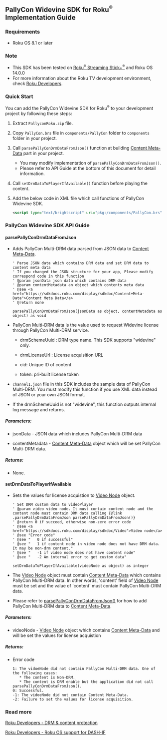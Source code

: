 ## **PallyCon Widevine SDK** for Roku<sup>&reg;</sup> Implementation Guide



### **Requirements**

- Roku OS 8.1 or later



### **Note**

- This SDK has been tested on [Roku<sup>&reg;</sup> Streaming Stick+<sup>&reg;</sup>](https://www.roku.com/products/streaming-stick-plus) and Roku OS 14.0.0
- For more information about the Roku TV development environment, check [Roku Developers](https://developer.roku.com/en-gb/docs/developer-program/getting-started/roku-dev-prog.md).



### **Quick Start**

You can add the PallyCon Widevine SDK for Roku<sup>&reg;</sup> to your development project by following these steps:

1. Extract `PallyconRoku.zip` file.

2. Copy `PallyCon.brs` file in `components/PallyCon` folder to `components` folder in your project.

3. Call `parsePallyConDrmDataFromJson()` function at building [Content Meta-Data](https://developer.roku.com/en-gb/docs/developer-program/getting-started/architecture/content-metadata.md) part in your project.
   * You may modify implementation of `parsePallyConDrmDataFromJson()`.
   * Please refer to API Guide at the bottom of this document for detail information.

4. Call `setDrmDataToPlayerIfAvailable()` function before playing the content.

6. Add the below code in XML file which call functions of PallyCon Widevine SDK.
   ```xml
   <script type="text/brightscript" uri="pkg:/components/PallyCon.brs"/>
   ```



### **PallyCon Widevine SDK API Guide** ###

#### parsePallyConDrmDataFromJson

- Adds PallyCon Multi-DRM data parsed from JSON data to [Content Meta-Data](https://developer.roku.com/en-gb/docs/developer-program/getting-started/architecture/content-metadata.md).

  ```BrightScript
  ' Parse JSON data which contains DRM data and set DRM data to content meta data
  ' If you changed the JSON structure for your app, Please modify correspond code in this function
  ' @param jsonData json data which contains DRM data
  ' @param contentMetadata an object which contents meta data
  ' @see <a href="https://sdkdocs.roku.com/display/sdkdoc/Content+Meta-Data">Content Meta Data</a>
  ' @return none
  
  parsePallyConDrmDataFromJson(jsonData as object, contentMetadata as object) as void
  ```



- PallyCon Multi-DRM data is the value used to request Widevine license through PallyCon Multi-DRM service.

  * drmSchemeUuid : DRM type name. This SDK supports "widevine" only.

  * drmLicenseUrl : License acquisition URL

  * cid: Unique ID of content

  * token: pri-built license token


- `channel1.json` file in this SDK includes the sample data of PallyCon Multi-DRM. You must modify this function if you use XML data instead of JSON or your own JSON format.
- If the drmSchemeUuid is not "widevine", this function outputs internal log message and returns.



##### Parameters:

- jsonData - JSON data which includes PallyCon Multi-DRM data

- contentMetadata - [Content Meta-Data](https://developer.roku.com/en-gb/docs/developer-program/getting-started/architecture/content-metadata.md) object which will be set PallyCon Multi-DRM data.



##### Returns:

- None.



#### setDrmDataToPlayerIfAvailable

- Sets the values for license acquistion to [Video Node](https://developer.roku.com/en-gb/docs/references/scenegraph/media-playback-nodes/video.md) object.

  ```BrightScript
  ' Set DRM custom data to videoPlayer
  ' @param video video node. It must contain content node and the content node must contain DRM data calling {@link .parsePallyDrmDataFromJson parsePallyDrmDataFromJson()}
  ' @return 0 if succeed, otherwise non-zero error code
  ' @see <a href="https://sdkdocs.roku.com/display/sdkdoc/Video">Video node</a>
  ' @see "Error code"
  ' @see "   0 if successful"
  ' @see "   1 if content node in video node does not have DRM data. It may be non-drm content."
  ' @see "   -1 if video node does not have content node"
  ' @see "   -2 An internal error to get custom data"
  
  setDrmDataToPlayerIfAvailable(videoNode as object) as integer
  ```

  

- The [Video Node](https://developer.roku.com/en-gb/docs/references/scenegraph/media-playback-nodes/video.md) object must contain [Content Meta-Data](https://developer.roku.com/en-gb/docs/developer-program/getting-started/architecture/content-metadata.md) which contains PallyCon Multi-DRM data. In other words, 'content' field of [Video Node](https://developer.roku.com/en-gb/docs/references/scenegraph/media-playback-nodes/video.md) must be set and the value of 'content' must contain PallyCon Multi-DRM data.

- Please refer to [parsePallyConDrmDataFromJson()](#parsePallyConDrmDataFromJson) for how to add PallyCon Multi-DRM data to [Content Meta-Data](https://developer.roku.com/en-gb/docs/developer-program/getting-started/architecture/content-metadata.md).



##### Parameters:

- videoNode - [Video Node](https://developer.roku.com/en-gb/docs/references/scenegraph/media-playback-nodes/video.md) object which contains [Content Meta-Data](https://developer.roku.com/en-gb/docs/developer-program/getting-started/architecture/content-metadata.md) and will be set the values for license acquistion



##### Returns:

- Error code

  ```
  1: The vidoeNode did not contain PallyCon Multi-DRM data. One of the following cases:
     * The content is Non-DRM.
     * The content is DRM enable but the application did not call parsePallyConDrmDataFromJson().
  0: Successful.
  -1: The vidoeNode did not contain Content Meta-Data.
  -2: Failure to set the values for license acquisition.
  ```

  

### **Read more**
[Roku Developers - DRM & content protection](https://developer.roku.com/en-gb/docs/specs/media/content-protection.md)

[Roku Developers - Roku OS support for DASH-IF](https://developer.roku.com/en-gb/docs/specs/media/dash-if.md)
